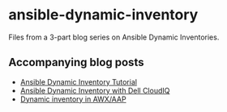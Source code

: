 # ansible-dynamic-inventory
Files from a 3-part blog series on Ansible Dynamic Inventories.

## Accompanying blog posts
- [Ansible Dynamic Inventory Tutorial](https://vexpose.blog/2023/11/20/ansible-dynamic-inventory-tutorial/)
- [Ansible Dynamic Inventory with Dell CloudIQ](https://vexpose.blog/2023/11/20/ansible-dynamic-inventory-with-dell-cloudiq/)
- [ Dynamic inventory in AWX/AAP](https://vexpose.blog/2023/11/21/ansible-dynamic-inventory-in-awx-aap/)
